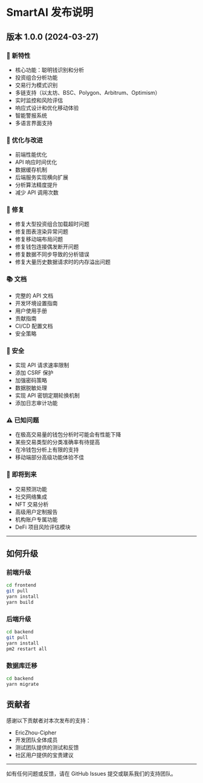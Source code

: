 # SmartAI 发布说明

## 版本 1.0.0 (2024-03-27)

### 🚀 新特性

- 核心功能：聪明钱识别和分析
- 投资组合分析功能
- 交易行为模式识别
- 多链支持（以太坊、BSC、Polygon、Arbitrum、Optimism）
- 实时监控和风险评估
- 响应式设计和优化移动体验
- 智能警报系统
- 多语言界面支持

### 🔧 优化与改进

- 前端性能优化
- API 响应时间优化
- 数据缓存机制
- 后端服务实现横向扩展
- 分析算法精度提升
- 减少 API 调用次数

### 🐛 修复

- 修复大型投资组合加载超时问题
- 修复图表渲染异常问题
- 修复移动端布局问题
- 修复钱包连接偶发断开问题
- 修复数据不同步导致的分析错误
- 修复大量历史数据请求时的内存溢出问题

### 📚 文档

- 完整的 API 文档
- 开发环境设置指南
- 用户使用手册
- 贡献指南
- CI/CD 配置文档
- 安全策略

### 🔐 安全

- 实现 API 请求速率限制
- 添加 CSRF 保护
- 加强密码策略
- 数据脱敏处理
- 实现 API 密钥定期轮换机制
- 添加日志审计功能

### ⚠️ 已知问题

- 在极高交易量的钱包分析时可能会有性能下降
- 某些交易类型的分类准确率有待提高
- 在冷钱包分析上有限的支持
- 移动端部分高级功能体验不佳

### 🔮 即将到来

- 交易预测功能
- 社交网络集成
- NFT 交易分析
- 高级用户定制报告
- 机构账户专属功能
- DeFi 项目风险评估模块

---

## 如何升级

### 前端升级

```bash
cd frontend
git pull
yarn install
yarn build
```

### 后端升级

```bash
cd backend
git pull
yarn install
pm2 restart all
```

### 数据库迁移

```bash
cd backend
yarn migrate
```

## 贡献者

感谢以下贡献者对本次发布的支持：

- EricZhou-Cipher
- 开发团队全体成员
- 测试团队提供的测试和反馈
- 社区用户提供的宝贵建议

---

如有任何问题或反馈，请在 GitHub Issues 提交或联系我们的支持团队。
